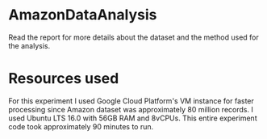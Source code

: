 # AmazonDataAnalysis
Read the report for more details about the dataset and the method used for the analysis.

# Resources used
For this experiment I used Google Cloud Platform's VM instance for faster processing since Amazon dataset was approximately 80 million records.
I used Ubuntu LTS 16.0 with 56GB RAM and 8vCPUs. This entire experiment code took approximately 90 minutes to run.
